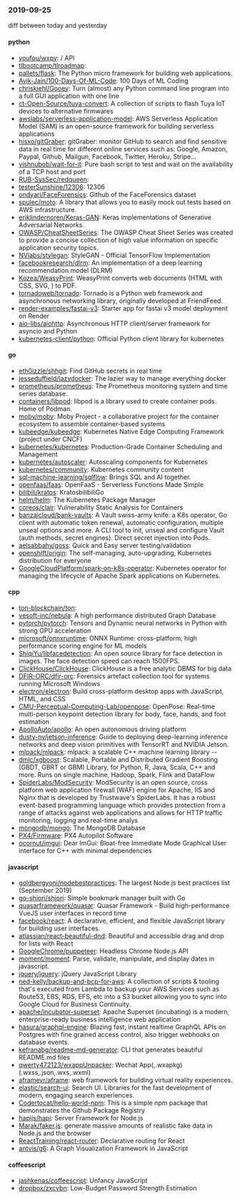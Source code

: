 ### 2019-09-25
diff between today and yesterday

#### python
* [youfou/wxpy](https://github.com/youfou/wxpy):  /  API 
* [tlbootcamp/tlroadmap](https://github.com/tlbootcamp/tlroadmap):      
* [pallets/flask](https://github.com/pallets/flask): The Python micro framework for building web applications.
* [Avik-Jain/100-Days-Of-ML-Code](https://github.com/Avik-Jain/100-Days-Of-ML-Code): 100 Days of ML Coding
* [chriskiehl/Gooey](https://github.com/chriskiehl/Gooey): Turn (almost) any Python command line program into a full GUI application with one line
* [ct-Open-Source/tuya-convert](https://github.com/ct-Open-Source/tuya-convert): A collection of scripts to flash Tuya IoT devices to alternative firmwares
* [awslabs/serverless-application-model](https://github.com/awslabs/serverless-application-model): AWS Serverless Application Model (SAM) is an open-source framework for building serverless applications
* [hisxo/gitGraber](https://github.com/hisxo/gitGraber): gitGraber: monitor GitHub to search and find sensitive data in real time for different online services such as: Google, Amazon, Paypal, Github, Mailgun, Facebook, Twitter, Heroku, Stripe...
* [vishnubob/wait-for-it](https://github.com/vishnubob/wait-for-it): Pure bash script to test and wait on the availability of a TCP host and port
* [RUB-SysSec/redqueen](https://github.com/RUB-SysSec/redqueen): 
* [testerSunshine/12306](https://github.com/testerSunshine/12306): 12306
* [ondyari/FaceForensics](https://github.com/ondyari/FaceForensics): Github of the FaceForensics dataset
* [spulec/moto](https://github.com/spulec/moto): A library that allows you to easily mock out tests based on AWS infrastructure.
* [eriklindernoren/Keras-GAN](https://github.com/eriklindernoren/Keras-GAN): Keras implementations of Generative Adversarial Networks.
* [OWASP/CheatSheetSeries](https://github.com/OWASP/CheatSheetSeries): The OWASP Cheat Sheet Series was created to provide a concise collection of high value information on specific application security topics.
* [NVlabs/stylegan](https://github.com/NVlabs/stylegan): StyleGAN - Official TensorFlow Implementation
* [facebookresearch/dlrm](https://github.com/facebookresearch/dlrm): An implementation of a deep learning recommendation model (DLRM)
* [Kozea/WeasyPrint](https://github.com/Kozea/WeasyPrint): WeasyPrint converts web documents (HTML with CSS, SVG, ) to PDF.
* [tornadoweb/tornado](https://github.com/tornadoweb/tornado): Tornado is a Python web framework and asynchronous networking library, originally developed at FriendFeed.
* [render-examples/fastai-v3](https://github.com/render-examples/fastai-v3): Starter app for fastai v3 model deployment on Render
* [aio-libs/aiohttp](https://github.com/aio-libs/aiohttp): Asynchronous HTTP client/server framework for asyncio and Python
* [kubernetes-client/python](https://github.com/kubernetes-client/python): Official Python client library for kubernetes

#### go
* [eth0izzle/shhgit](https://github.com/eth0izzle/shhgit): Find GitHub secrets in real time
* [jesseduffield/lazydocker](https://github.com/jesseduffield/lazydocker): The lazier way to manage everything docker
* [prometheus/prometheus](https://github.com/prometheus/prometheus): The Prometheus monitoring system and time series database.
* [containers/libpod](https://github.com/containers/libpod): libpod is a library used to create container pods. Home of Podman.
* [moby/moby](https://github.com/moby/moby): Moby Project - a collaborative project for the container ecosystem to assemble container-based systems
* [kubeedge/kubeedge](https://github.com/kubeedge/kubeedge): Kubernetes Native Edge Computing Framework (project under CNCF)
* [kubernetes/kubernetes](https://github.com/kubernetes/kubernetes): Production-Grade Container Scheduling and Management
* [kubernetes/autoscaler](https://github.com/kubernetes/autoscaler): Autoscaling components for Kubernetes
* [kubernetes/community](https://github.com/kubernetes/community): Kubernetes community content
* [sql-machine-learning/sqlflow](https://github.com/sql-machine-learning/sqlflow): Brings SQL and AI together.
* [openfaas/faas](https://github.com/openfaas/faas): OpenFaaS - Serverless Functions Made Simple
* [bilibili/kratos](https://github.com/bilibili/kratos): KratosbilibiliGo
* [helm/helm](https://github.com/helm/helm): The Kubernetes Package Manager
* [coreos/clair](https://github.com/coreos/clair): Vulnerability Static Analysis for Containers
* [banzaicloud/bank-vaults](https://github.com/banzaicloud/bank-vaults): A Vault swiss-army knife: a K8s operator, Go client with automatic token renewal, automatic configuration, multiple unseal options and more. A CLI tool to init, unseal and configure Vault (auth methods, secret engines). Direct secret injection into Pods.
* [aelsabbahy/goss](https://github.com/aelsabbahy/goss): Quick and Easy server testing/validation
* [openshift/origin](https://github.com/openshift/origin): The self-managing, auto-upgrading, Kubernetes distribution for everyone
* [GoogleCloudPlatform/spark-on-k8s-operator](https://github.com/GoogleCloudPlatform/spark-on-k8s-operator): Kubernetes operator for managing the lifecycle of Apache Spark applications on Kubernetes.

#### cpp
* [ton-blockchain/ton](https://github.com/ton-blockchain/ton): 
* [vesoft-inc/nebula](https://github.com/vesoft-inc/nebula): A high performance distributed Graph Database
* [pytorch/pytorch](https://github.com/pytorch/pytorch): Tensors and Dynamic neural networks in Python with strong GPU acceleration
* [microsoft/onnxruntime](https://github.com/microsoft/onnxruntime): ONNX Runtime: cross-platform, high performance scoring engine for ML models
* [ShiqiYu/libfacedetection](https://github.com/ShiqiYu/libfacedetection): An open source library for face detection in images. The face detection speed can reach 1500FPS.
* [ClickHouse/ClickHouse](https://github.com/ClickHouse/ClickHouse): ClickHouse is a free analytic DBMS for big data
* [DFIR-ORC/dfir-orc](https://github.com/DFIR-ORC/dfir-orc): Forensics artefact collection tool for systems running Microsoft Windows
* [electron/electron](https://github.com/electron/electron): Build cross-platform desktop apps with JavaScript, HTML, and CSS
* [CMU-Perceptual-Computing-Lab/openpose](https://github.com/CMU-Perceptual-Computing-Lab/openpose): OpenPose: Real-time multi-person keypoint detection library for body, face, hands, and foot estimation
* [ApolloAuto/apollo](https://github.com/ApolloAuto/apollo): An open autonomous driving platform
* [dusty-nv/jetson-inference](https://github.com/dusty-nv/jetson-inference): Guide to deploying deep-learning inference networks and deep vision primitives with TensorRT and NVIDIA Jetson.
* [mlpack/mlpack](https://github.com/mlpack/mlpack): mlpack: a scalable C++ machine learning library --
* [dmlc/xgboost](https://github.com/dmlc/xgboost): Scalable, Portable and Distributed Gradient Boosting (GBDT, GBRT or GBM) Library, for Python, R, Java, Scala, C++ and more. Runs on single machine, Hadoop, Spark, Flink and DataFlow
* [SpiderLabs/ModSecurity](https://github.com/SpiderLabs/ModSecurity): ModSecurity is an open source, cross platform web application firewall (WAF) engine for Apache, IIS and Nginx that is developed by Trustwave's SpiderLabs. It has a robust event-based programming language which provides protection from a range of attacks against web applications and allows for HTTP traffic monitoring, logging and real-time analys
* [mongodb/mongo](https://github.com/mongodb/mongo): The MongoDB Database
* [PX4/Firmware](https://github.com/PX4/Firmware): PX4 Autopilot Software
* [ocornut/imgui](https://github.com/ocornut/imgui): Dear ImGui: Bloat-free Immediate Mode Graphical User interface for C++ with minimal dependencies

#### javascript
* [goldbergyoni/nodebestpractices](https://github.com/goldbergyoni/nodebestpractices):  The largest Node.js best practices list (September 2019)
* [go-shiori/shiori](https://github.com/go-shiori/shiori): Simple bookmark manager built with Go
* [quasarframework/quasar](https://github.com/quasarframework/quasar): Quasar Framework - Build high-performance VueJS user interfaces in record time
* [facebook/react](https://github.com/facebook/react): A declarative, efficient, and flexible JavaScript library for building user interfaces.
* [atlassian/react-beautiful-dnd](https://github.com/atlassian/react-beautiful-dnd): Beautiful and accessible drag and drop for lists with React
* [GoogleChrome/puppeteer](https://github.com/GoogleChrome/puppeteer): Headless Chrome Node.js API
* [moment/moment](https://github.com/moment/moment): Parse, validate, manipulate, and display dates in javascript.
* [jquery/jquery](https://github.com/jquery/jquery): jQuery JavaScript Library
* [ned-kelly/backup-and-bcp-for-aws](https://github.com/ned-kelly/backup-and-bcp-for-aws): A collection of scripts & tooling that's executed from Lambda to backup your AWS Services such as Route53, EBS, RDS, EFS, etc into a S3 bucket allowing you to sync into Google Cloud for Business Continuity.
* [apache/incubator-superset](https://github.com/apache/incubator-superset): Apache Superset (incubating) is a modern, enterprise-ready business intelligence web application
* [hasura/graphql-engine](https://github.com/hasura/graphql-engine): Blazing fast, instant realtime GraphQL APIs on Postgres with fine grained access control, also trigger webhooks on database events.
* [kefranabg/readme-md-generator](https://github.com/kefranabg/readme-md-generator):  CLI that generates beautiful README.md files
* [qwerty472123/wxappUnpacker](https://github.com/qwerty472123/wxappUnpacker): Wechat App(,.wxapkg)(.wxss,.json,.wxs,.wxml)
* [aframevr/aframe](https://github.com/aframevr/aframe):  web framework for building virtual reality experiences.
* [elastic/search-ui](https://github.com/elastic/search-ui): Search UI. Libraries for the fast development of modern, engaging search experiences.
* [Codertocat/hello-world-npm](https://github.com/Codertocat/hello-world-npm): This is a simple npm package that demonstrates the Github Package Registry
* [hapijs/hapi](https://github.com/hapijs/hapi):  Server Framework for Node.js
* [Marak/faker.js](https://github.com/Marak/faker.js): generate massive amounts of realistic fake data in Node.js and the browser
* [ReactTraining/react-router](https://github.com/ReactTraining/react-router): Declarative routing for React
* [antvis/g6](https://github.com/antvis/g6): A Graph Visualization Framework in JavaScript

#### coffeescript
* [jashkenas/coffeescript](https://github.com/jashkenas/coffeescript): Unfancy JavaScript
* [dropbox/zxcvbn](https://github.com/dropbox/zxcvbn): Low-Budget Password Strength Estimation
